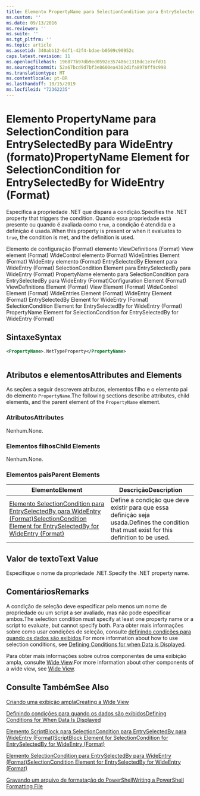 ```yaml
---
title: Elemento PropertyName para SelectionCondition para EntrySelectedBy para WideEntry (Format) | Microsoft Docs
ms.custom: ''
ms.date: 09/13/2016
ms.reviewer: ''
ms.suite: ''
ms.tgt_pltfrm: ''
ms.topic: article
ms.assetid: 340abb12-6df1-42f4-bdae-b0509c90952c
caps.latest.revision: 11
ms.openlocfilehash: 196877b97db9ed0592e357486c1318dc1e7efd31
ms.sourcegitcommit: 52a67bcd9d7bf3e8600ea4302d1fa8970ff9c998
ms.translationtype: MT
ms.contentlocale: pt-BR
ms.lasthandoff: 10/15/2019
ms.locfileid: "72362235"
---
```

# <a name="propertyname-element-for-selectioncondition-for-entryselectedby-for-wideentry-format"></a><span data-ttu-id="23409-102">Elemento PropertyName para SelectionCondition para EntrySelectedBy para WideEntry (formato)</span><span class="sxs-lookup"><span data-stu-id="23409-102">PropertyName Element for SelectionCondition for EntrySelectedBy for WideEntry (Format)</span></span>

<span data-ttu-id="23409-103">Especifica a propriedade .NET que dispara a condição.</span><span class="sxs-lookup"><span data-stu-id="23409-103">Specifies the .NET property that triggers the condition.</span></span> <span data-ttu-id="23409-104">Quando essa propriedade está presente ou quando é avaliada como `true`, a condição é atendida e a definição é usada.</span><span class="sxs-lookup"><span data-stu-id="23409-104">When this property is present or when it evaluates to `true`, the condition is met, and the definition is used.</span></span>

<span data-ttu-id="23409-105">Elemento de configuração (Format) elemento ViewDefinitions (Format) View element (Format) WideControl elemento (Format) WideEntries Element (Format) WideEntry elemento (Format) EntrySelectedBy Element para WideEntry (Format) SelectionCondition Element para EntrySelectedBy para WideEntry (Format) PropertyName elemento para SelectionCondition para EntrySelectedBy para WideEntry (Format)</span><span class="sxs-lookup"><span data-stu-id="23409-105">Configuration Element (Format) ViewDefinitions Element (Format) View Element (Format) WideControl Element (Format) WideEntries Element (Format) WideEntry Element (Format) EntrySelectedBy Element for WideEntry (Format) SelectionCondition Element for EntrySelectedBy for WideEntry (Format) PropertyName Element for SelectionCondition for EntrySelectedBy for WideEntry (Format)</span></span>

## <a name="syntax"></a><span data-ttu-id="23409-106">Sintaxe</span><span class="sxs-lookup"><span data-stu-id="23409-106">Syntax</span></span>

```xml
<PropertyName>.NetTypeProperty</PropertyName>
```

```csharp

```

## <a name="attributes-and-elements"></a><span data-ttu-id="23409-107">Atributos e elementos</span><span class="sxs-lookup"><span data-stu-id="23409-107">Attributes and Elements</span></span>

<span data-ttu-id="23409-108">As seções a seguir descrevem atributos, elementos filho e o elemento pai do elemento `PropertyName`.</span><span class="sxs-lookup"><span data-stu-id="23409-108">The following sections describe attributes, child elements, and the parent element of the `PropertyName` element.</span></span>

### <a name="attributes"></a><span data-ttu-id="23409-109">Atributos</span><span class="sxs-lookup"><span data-stu-id="23409-109">Attributes</span></span>

<span data-ttu-id="23409-110">Nenhum.</span><span class="sxs-lookup"><span data-stu-id="23409-110">None.</span></span>

### <a name="child-elements"></a><span data-ttu-id="23409-111">Elementos filhos</span><span class="sxs-lookup"><span data-stu-id="23409-111">Child Elements</span></span>

<span data-ttu-id="23409-112">Nenhum.</span><span class="sxs-lookup"><span data-stu-id="23409-112">None.</span></span>

### <a name="parent-elements"></a><span data-ttu-id="23409-113">Elementos pais</span><span class="sxs-lookup"><span data-stu-id="23409-113">Parent Elements</span></span>

|<span data-ttu-id="23409-114">Elemento</span><span class="sxs-lookup"><span data-stu-id="23409-114">Element</span></span>|<span data-ttu-id="23409-115">Descrição</span><span class="sxs-lookup"><span data-stu-id="23409-115">Description</span></span>|
|-------------|-----------------|
|[<span data-ttu-id="23409-116">Elemento SelectionCondition para EntrySelectedBy para WideEntry (Format)</span><span class="sxs-lookup"><span data-stu-id="23409-116">SelectionCondition Element for EntrySelectedBy for WideEntry (Format)</span></span>](./selectioncondition-element-for-entryselectedby-for-widecontrol-format.md)|<span data-ttu-id="23409-117">Define a condição que deve existir para que essa definição seja usada.</span><span class="sxs-lookup"><span data-stu-id="23409-117">Defines the condition that must exist for this definition to be used.</span></span>|

## <a name="text-value"></a><span data-ttu-id="23409-118">Valor de texto</span><span class="sxs-lookup"><span data-stu-id="23409-118">Text Value</span></span>

<span data-ttu-id="23409-119">Especifique o nome da propriedade .NET.</span><span class="sxs-lookup"><span data-stu-id="23409-119">Specify the .NET property name.</span></span>

## <a name="remarks"></a><span data-ttu-id="23409-120">Comentários</span><span class="sxs-lookup"><span data-stu-id="23409-120">Remarks</span></span>

<span data-ttu-id="23409-121">A condição de seleção deve especificar pelo menos um nome de propriedade ou um script a ser avaliado, mas não pode especificar ambos.</span><span class="sxs-lookup"><span data-stu-id="23409-121">The selection condition must specify at least one property name or a script to evaluate, but cannot specify both.</span></span> <span data-ttu-id="23409-122">Para obter mais informações sobre como usar condições de seleção, consulte [definindo condições para quando os dados são exibidos](./defining-conditions-for-displaying-data.md).</span><span class="sxs-lookup"><span data-stu-id="23409-122">For more information about how to use selection conditions, see [Defining Conditions for when Data is Displayed](./defining-conditions-for-displaying-data.md).</span></span>

<span data-ttu-id="23409-123">Para obter mais informações sobre outros componentes de uma exibição ampla, consulte [Wide View](./creating-a-wide-view.md).</span><span class="sxs-lookup"><span data-stu-id="23409-123">For more information about other components of a wide view, see [Wide View](./creating-a-wide-view.md).</span></span>

## <a name="see-also"></a><span data-ttu-id="23409-124">Consulte Também</span><span class="sxs-lookup"><span data-stu-id="23409-124">See Also</span></span>

[<span data-ttu-id="23409-125">Criando uma exibição ampla</span><span class="sxs-lookup"><span data-stu-id="23409-125">Creating a Wide View</span></span>](./creating-a-wide-view.md)

[<span data-ttu-id="23409-126">Definindo condições para quando os dados são exibidos</span><span class="sxs-lookup"><span data-stu-id="23409-126">Defining Conditions for When Data Is Displayed</span></span>](./defining-conditions-for-displaying-data.md)

[<span data-ttu-id="23409-127">Elemento ScriptBlock para SelectionCondition para EntrySelectedBy para WideEntry (Format)</span><span class="sxs-lookup"><span data-stu-id="23409-127">ScriptBlock Element for SelectionCondition for EntrySelectedBy for WideEntry (Format)</span></span>](./scriptblock-element-for-selectioncondition-for-entryselectedby-for-widecontrol-format.md)

[<span data-ttu-id="23409-128">Elemento SelectionCondition para EntrySelectedBy para WideEntry (Format)</span><span class="sxs-lookup"><span data-stu-id="23409-128">SelectionCondition Element for EntrySelectedBy for WideEntry (Format)</span></span>](./selectioncondition-element-for-entryselectedby-for-widecontrol-format.md)

[<span data-ttu-id="23409-129">Gravando um arquivo de formatação do PowerShell</span><span class="sxs-lookup"><span data-stu-id="23409-129">Writing a PowerShell Formatting File</span></span>](./writing-a-powershell-formatting-file.md)

